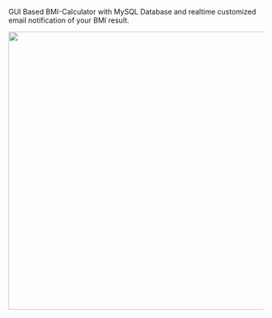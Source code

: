 GUI Based BMI-Calculator with MySQL Database and realtime customized email notification of your BMI result.

<img src="https://github.com/aakankshabhende/GUI-based-BMI-Calculator/blob/main/Poster.png" width="550">
